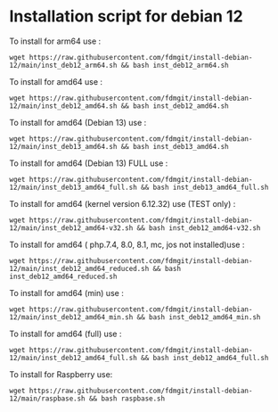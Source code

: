 # Installation script for debian 12


To install for arm64 use :

```
wget https://raw.githubusercontent.com/fdmgit/install-debian-12/main/inst_deb12_arm64.sh && bash inst_deb12_arm64.sh
```


To install for amd64 use :

```
wget https://raw.githubusercontent.com/fdmgit/install-debian-12/main/inst_deb12_amd64.sh && bash inst_deb12_amd64.sh
```

To install for amd64 (Debian 13) use :

```
wget https://raw.githubusercontent.com/fdmgit/install-debian-12/main/inst_deb13_amd64.sh && bash inst_deb13_amd64.sh
```

To install for amd64 (Debian 13) FULL use :

```
wget https://raw.githubusercontent.com/fdmgit/install-debian-12/main/inst_deb13_amd64_full.sh && bash inst_deb13_amd64_full.sh
```

To install for amd64 (kernel version 6.12.32) use (TEST only) :

```
wget https://raw.githubusercontent.com/fdmgit/install-debian-12/main/inst_deb12_amd64-v32.sh && bash inst_deb12_amd64-v32.sh
```

To install for amd64 ( php.7.4, 8.0, 8.1, mc, jos not installed)use :

```
wget https://raw.githubusercontent.com/fdmgit/install-debian-12/main/inst_deb12_amd64_reduced.sh && bash inst_deb12_amd64_reduced.sh
```


To install for amd64 (min) use :

```
wget https://raw.githubusercontent.com/fdmgit/install-debian-12/main/inst_deb12_amd64_min.sh && bash inst_deb12_amd64_min.sh
```


To install for amd64 (full) use :

```
wget https://raw.githubusercontent.com/fdmgit/install-debian-12/main/inst_deb12_amd64_full.sh && bash inst_deb12_amd64_full.sh
```



To install for Raspberry use:

```
wget https://raw.githubusercontent.com/fdmgit/install-debian-12/main/raspbase.sh && bash raspbase.sh
```






